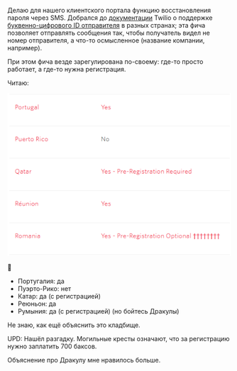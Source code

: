 ﻿Делаю для нашего клиентского портала функцию восстановления пароля через SMS. Добрался до [документации](https://support.twilio.com/hc/en-us/articles/223133767-International-support-for-Alphanumeric-Sender-ID) Twilio о поддержке [буквенно-цифрового ID отправителя](https://www.twilio.com/docs/glossary/what-alphanumeric-sender-id) в разных странах; эта фича позволяет отправлять сообщения так, чтобы получатель видел не номер отправителя, а что-то осмысленное (название компании, например). 

При этом фича везде зарегулирована по-своему: где-то просто работает, а где-то нужна регистрация.

Читаю:

![Скрин](twilio.png)

🤔

- Португалия: да
- Пуэрто-Рико: нет
- Катар: да (с регистрацией)
- Реюньон: да
- Румыния: да (с регистрацией) (но бойтесь Дракулы)

Не знаю, как ещё объяснить это кладбище.

UPD: Нашёл разгадку. Могильные кресты означают, что за регистрацию нужно заплатить 700 баксов. 

Объяснение про Дракулу мне нравилось больше.